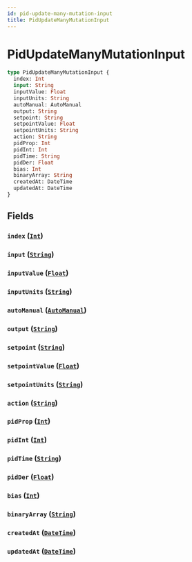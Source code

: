 ```yaml
---
id: pid-update-many-mutation-input
title: PidUpdateManyMutationInput
---
```


 # PidUpdateManyMutationInput





```graphql
type PidUpdateManyMutationInput {
  index: Int
  input: String
  inputValue: Float
  inputUnits: String
  autoManual: AutoManual
  output: String
  setpoint: String
  setpointValue: Float
  setpointUnits: String
  action: String
  pidProp: Int
  pidInt: Int
  pidTime: String
  pidDer: Float
  bias: Int
  binaryArray: String
  createdAt: DateTime
  updatedAt: DateTime
}
```


## Fields

### `index` ([`Int`](/scalars/int))




### `input` ([`String`](/scalars/string))




### `inputValue` ([`Float`](/scalars/float))




### `inputUnits` ([`String`](/scalars/string))




### `autoManual` ([`AutoManual`](/enums/auto-manual))




### `output` ([`String`](/scalars/string))




### `setpoint` ([`String`](/scalars/string))




### `setpointValue` ([`Float`](/scalars/float))




### `setpointUnits` ([`String`](/scalars/string))




### `action` ([`String`](/scalars/string))




### `pidProp` ([`Int`](/scalars/int))




### `pidInt` ([`Int`](/scalars/int))




### `pidTime` ([`String`](/scalars/string))




### `pidDer` ([`Float`](/scalars/float))




### `bias` ([`Int`](/scalars/int))




### `binaryArray` ([`String`](/scalars/string))




### `createdAt` ([`DateTime`](/scalars/date-time))




### `updatedAt` ([`DateTime`](/scalars/date-time))






